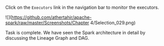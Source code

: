 Click on the `Executors` link in the navigation bar to monitor the executors.

![](https://github.com/athertahir/apache-spark/raw/master/Screenshots/Chapter 4/Selection_029.png)

Task is complete. We have seen the Spark architecture in detail by discussing the Lineage Graph and DAG.
